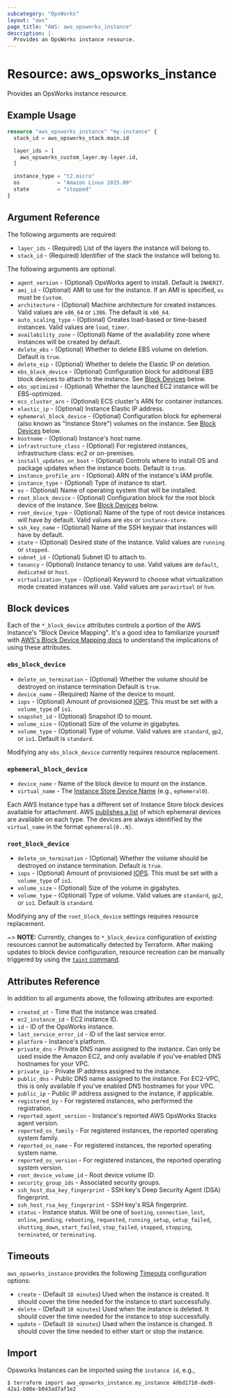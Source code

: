 ```yaml
---
subcategory: "OpsWorks"
layout: "aws"
page_title: "AWS: aws_opsworks_instance"
description: |-
  Provides an OpsWorks instance resource.
---
```


# Resource: aws_opsworks_instance

Provides an OpsWorks instance resource.

## Example Usage

```terraform
resource "aws_opsworks_instance" "my-instance" {
  stack_id = aws_opsworks_stack.main.id

  layer_ids = [
    aws_opsworks_custom_layer.my-layer.id,
  ]

  instance_type = "t2.micro"
  os            = "Amazon Linux 2015.09"
  state         = "stopped"
}
```

## Argument Reference

The following arguments are required:

* `layer_ids` - (Required) List of the layers the instance will belong to.
* `stack_id` - (Required) Identifier of the stack the instance will belong to.

The following arguments are optional:

* `agent_version` - (Optional) OpsWorks agent to install. Default is `INHERIT`.
* `ami_id` - (Optional) AMI to use for the instance.  If an AMI is specified, `os` must be `Custom`.
* `architecture` - (Optional) Machine architecture for created instances.  Valid values are `x86_64` or `i386`. The default is `x86_64`.
* `auto_scaling_type` - (Optional) Creates load-based or time-based instances.  Valid values are `load`, `timer`.
* `availability_zone` - (Optional) Name of the availability zone where instances will be created by default.
* `delete_ebs` - (Optional) Whether to delete EBS volume on deletion. Default is `true`.
* `delete_eip` - (Optional) Whether to delete the Elastic IP on deletion.
* `ebs_block_device` - (Optional) Configuration block for additional EBS block devices to attach to the instance. See [Block Devices](#block-devices) below.
* `ebs_optimized` - (Optional) Whether the launched EC2 instance will be EBS-optimized.
* `ecs_cluster_arn` - (Optional) ECS cluster's ARN for container instances.
* `elastic_ip` - (Optional) Instance Elastic IP address.
* `ephemeral_block_device` - (Optional) Configuration block for ephemeral (also known as "Instance Store") volumes on the instance. See [Block Devices](#block-devices) below.
* `hostname` - (Optional) Instance's host name.
* `infrastructure_class` - (Optional) For registered instances, infrastructure class: ec2 or on-premises.
* `install_updates_on_boot` - (Optional) Controls where to install OS and package updates when the instance boots.  Default is `true`.
* `instance_profile_arn` - (Optional) ARN of the instance's IAM profile.
* `instance_type` - (Optional) Type of instance to start.
* `os` - (Optional) Name of operating system that will be installed.
* `root_block_device` - (Optional) Configuration block for the root block device of the instance. See [Block Devices](#block-devices) below.
* `root_device_type` - (Optional) Name of the type of root device instances will have by default. Valid values are `ebs` or `instance-store`.
* `ssh_key_name` - (Optional) Name of the SSH keypair that instances will have by default.
* `state` - (Optional) Desired state of the instance. Valid values are `running` or `stopped`.
* `subnet_id` - (Optional) Subnet ID to attach to.
* `tenancy` - (Optional) Instance tenancy to use. Valid values are `default`, `dedicated` or `host`.
* `virtualization_type` - (Optional) Keyword to choose what virtualization mode created instances will use. Valid values are `paravirtual` or `hvm`.

## Block devices

Each of the `*_block_device` attributes controls a portion of the AWS
Instance's "Block Device Mapping". It's a good idea to familiarize yourself with [AWS's Block Device
Mapping docs](http://docs.aws.amazon.com/AWSEC2/latest/UserGuide/block-device-mapping-concepts.html)
to understand the implications of using these attributes.

### `ebs_block_device`

* `delete_on_termination` - (Optional) Whether the volume should be destroyed on instance termination Default is `true`.
* `device_name` - (Required) Name of the device to mount.
* `iops` - (Optional) Amount of provisioned [IOPS](http://docs.aws.amazon.com/AWSEC2/latest/UserGuide/ebs-io-characteristics.html). This must be set with a `volume_type` of `io1`.
* `snapshot_id` - (Optional) Snapshot ID to mount.
* `volume_size` - (Optional) Size of the volume in gigabytes.
* `volume_type` - (Optional) Type of volume. Valid values are `standard`, `gp2`, or `io1`. Default is `standard`.

Modifying any `ebs_block_device` currently requires resource replacement.

### `ephemeral_block_device`

* `device_name` - Name of the block device to mount on the instance.
* `virtual_name` - The [Instance Store Device Name](http://docs.aws.amazon.com/AWSEC2/latest/UserGuide/InstanceStorage.html#InstanceStoreDeviceNames) (e.g., `ephemeral0`).

Each AWS Instance type has a different set of Instance Store block devices
available for attachment. AWS [publishes a
list](http://docs.aws.amazon.com/AWSEC2/latest/UserGuide/InstanceStorage.html#StorageOnInstanceTypes)
of which ephemeral devices are available on each type. The devices are always
identified by the `virtual_name` in the format `ephemeral{0..N}`.

### `root_block_device`

* `delete_on_termination` - (Optional) Whether the volume should be destroyed on instance termination. Default is `true`.
* `iops` - (Optional) Amount of provisioned [IOPS](http://docs.aws.amazon.com/AWSEC2/latest/UserGuide/ebs-io-characteristics.html). This must be set with a `volume_type` of `io1`.
* `volume_size` - (Optional) Size of the volume in gigabytes.
* `volume_type` - (Optional) Type of volume. Valid values are `standard`, `gp2`, or `io1`. Default is `standard`.

Modifying any of the `root_block_device` settings requires resource
replacement.

~> **NOTE:** Currently, changes to `*_block_device` configuration of _existing_
resources cannot be automatically detected by Terraform. After making updates
to block device configuration, resource recreation can be manually triggered by
using the [`taint` command](https://www.terraform.io/docs/commands/taint.html).

## Attributes Reference

In addition to all arguments above, the following attributes are exported:

* `created_at` - Time that the instance was created.
* `ec2_instance_id` - EC2 instance ID.
* `id` - ID of the OpsWorks instance.
* `last_service_error_id` - ID of the last service error.
* `platform` - Instance's platform.
* `private_dns` - Private DNS name assigned to the instance. Can only be used inside the Amazon EC2, and only available if you've enabled DNS hostnames for your VPC.
* `private_ip` - Private IP address assigned to the instance.
* `public_dns` - Public DNS name assigned to the instance. For EC2-VPC, this is only available if you've enabled DNS hostnames for your VPC.
* `public_ip` - Public IP address assigned to the instance, if applicable.
* `registered_by` - For registered instances, who performed the registration.
* `reported_agent_version` - Instance's reported AWS OpsWorks Stacks agent version.
* `reported_os_family` - For registered instances, the reported operating system family.
* `reported_os_name` - For registered instances, the reported operating system name.
* `reported_os_version` - For registered instances, the reported operating system version.
* `root_device_volume_id` - Root device volume ID.
* `security_group_ids` - Associated security groups.
* `ssh_host_dsa_key_fingerprint` - SSH key's Deep Security Agent (DSA) fingerprint.
* `ssh_host_rsa_key_fingerprint` - SSH key's RSA fingerprint.
* `status` - Instance status. Will be one of `booting`, `connection_lost`, `online`, `pending`, `rebooting`, `requested`, `running_setup`, `setup_failed`, `shutting_down`, `start_failed`, `stop_failed`, `stopped`, `stopping`, `terminated`, or `terminating`.

## Timeouts

`aws_opsworks_instance` provides the following
[Timeouts](https://www.terraform.io/docs/configuration/blocks/resources/syntax.html#operation-timeouts) configuration options:

- `create` - (Default `10 minutes`) Used when the instance is created. It should cover the time needed for the instance to start successfully.
- `delete` - (Default `10 minutes`) Used when the instance is deleted. It should cover the time needed for the instance to stop successfully.
- `update` - (Default `10 minutes`) Used when the instance is changed. It should cover the time needed to either start or stop the instance.

## Import

Opsworks Instances can be imported using the `instance id`, e.g.,

```
$ terraform import aws_opsworks_instance.my_instance 4d6d1710-ded9-42a1-b08e-b043ad7af1e2
```

